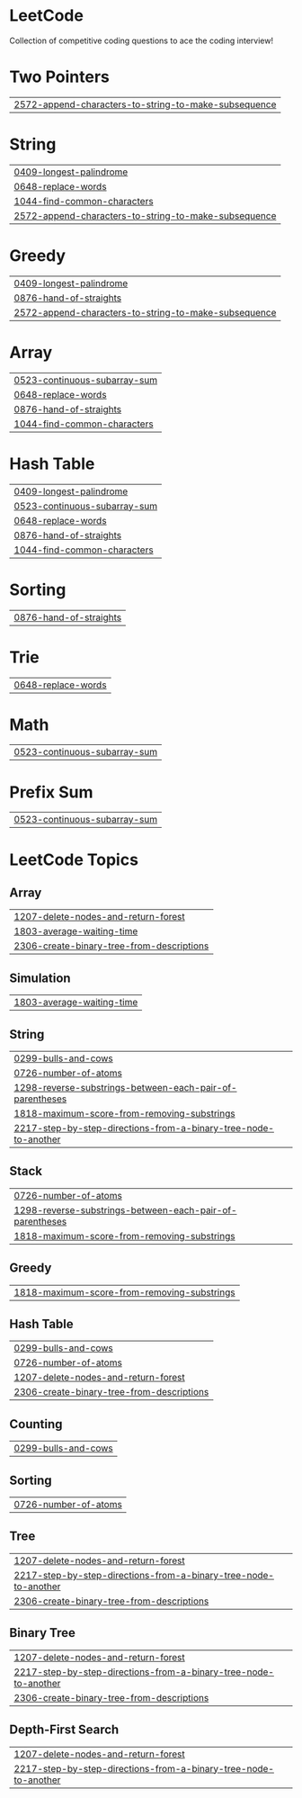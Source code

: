 # LeetCode
Collection of competitive coding questions to ace the coding interview!


# Two Pointers
|  |
| ------- |
| [2572-append-characters-to-string-to-make-subsequence](https://github.com/thekrishpatel/Competitive_coding/tree/master/2572-append-characters-to-string-to-make-subsequence) |
# String
|  |
| ------- |
| [0409-longest-palindrome](https://github.com/thekrishpatel/Competitive_coding/tree/master/0409-longest-palindrome) |
| [0648-replace-words](https://github.com/thekrishpatel/Competitive_coding/tree/master/0648-replace-words) |
| [1044-find-common-characters](https://github.com/thekrishpatel/Competitive_coding/tree/master/1044-find-common-characters) |
| [2572-append-characters-to-string-to-make-subsequence](https://github.com/thekrishpatel/Competitive_coding/tree/master/2572-append-characters-to-string-to-make-subsequence) |
# Greedy
|  |
| ------- |
| [0409-longest-palindrome](https://github.com/thekrishpatel/Competitive_coding/tree/master/0409-longest-palindrome) |
| [0876-hand-of-straights](https://github.com/thekrishpatel/Competitive_coding/tree/master/0876-hand-of-straights) |
| [2572-append-characters-to-string-to-make-subsequence](https://github.com/thekrishpatel/Competitive_coding/tree/master/2572-append-characters-to-string-to-make-subsequence) |
# Array
|  |
| ------- |
| [0523-continuous-subarray-sum](https://github.com/thekrishpatel/Competitive_coding/tree/master/0523-continuous-subarray-sum) |
| [0648-replace-words](https://github.com/thekrishpatel/Competitive_coding/tree/master/0648-replace-words) |
| [0876-hand-of-straights](https://github.com/thekrishpatel/Competitive_coding/tree/master/0876-hand-of-straights) |
| [1044-find-common-characters](https://github.com/thekrishpatel/Competitive_coding/tree/master/1044-find-common-characters) |
# Hash Table
|  |
| ------- |
| [0409-longest-palindrome](https://github.com/thekrishpatel/Competitive_coding/tree/master/0409-longest-palindrome) |
| [0523-continuous-subarray-sum](https://github.com/thekrishpatel/Competitive_coding/tree/master/0523-continuous-subarray-sum) |
| [0648-replace-words](https://github.com/thekrishpatel/Competitive_coding/tree/master/0648-replace-words) |
| [0876-hand-of-straights](https://github.com/thekrishpatel/Competitive_coding/tree/master/0876-hand-of-straights) |
| [1044-find-common-characters](https://github.com/thekrishpatel/Competitive_coding/tree/master/1044-find-common-characters) |
# Sorting
|  |
| ------- |
| [0876-hand-of-straights](https://github.com/thekrishpatel/Competitive_coding/tree/master/0876-hand-of-straights) |
# Trie
|  |
| ------- |
| [0648-replace-words](https://github.com/thekrishpatel/Competitive_coding/tree/master/0648-replace-words) |
# Math
|  |
| ------- |
| [0523-continuous-subarray-sum](https://github.com/thekrishpatel/Competitive_coding/tree/master/0523-continuous-subarray-sum) |
# Prefix Sum
|  |
| ------- |
| [0523-continuous-subarray-sum](https://github.com/thekrishpatel/Competitive_coding/tree/master/0523-continuous-subarray-sum) |
<!---LeetCode Topics Start-->
# LeetCode Topics
## Array
|  |
| ------- |
| [1207-delete-nodes-and-return-forest](https://github.com/thekrishpatel/Competitive_coding/tree/master/1207-delete-nodes-and-return-forest) |
| [1803-average-waiting-time](https://github.com/thekrishpatel/Competitive_coding/tree/master/1803-average-waiting-time) |
| [2306-create-binary-tree-from-descriptions](https://github.com/thekrishpatel/Competitive_coding/tree/master/2306-create-binary-tree-from-descriptions) |
## Simulation
|  |
| ------- |
| [1803-average-waiting-time](https://github.com/thekrishpatel/Competitive_coding/tree/master/1803-average-waiting-time) |
## String
|  |
| ------- |
| [0299-bulls-and-cows](https://github.com/thekrishpatel/Competitive_coding/tree/master/0299-bulls-and-cows) |
| [0726-number-of-atoms](https://github.com/thekrishpatel/Competitive_coding/tree/master/0726-number-of-atoms) |
| [1298-reverse-substrings-between-each-pair-of-parentheses](https://github.com/thekrishpatel/Competitive_coding/tree/master/1298-reverse-substrings-between-each-pair-of-parentheses) |
| [1818-maximum-score-from-removing-substrings](https://github.com/thekrishpatel/Competitive_coding/tree/master/1818-maximum-score-from-removing-substrings) |
| [2217-step-by-step-directions-from-a-binary-tree-node-to-another](https://github.com/thekrishpatel/Competitive_coding/tree/master/2217-step-by-step-directions-from-a-binary-tree-node-to-another) |
## Stack
|  |
| ------- |
| [0726-number-of-atoms](https://github.com/thekrishpatel/Competitive_coding/tree/master/0726-number-of-atoms) |
| [1298-reverse-substrings-between-each-pair-of-parentheses](https://github.com/thekrishpatel/Competitive_coding/tree/master/1298-reverse-substrings-between-each-pair-of-parentheses) |
| [1818-maximum-score-from-removing-substrings](https://github.com/thekrishpatel/Competitive_coding/tree/master/1818-maximum-score-from-removing-substrings) |
## Greedy
|  |
| ------- |
| [1818-maximum-score-from-removing-substrings](https://github.com/thekrishpatel/Competitive_coding/tree/master/1818-maximum-score-from-removing-substrings) |
## Hash Table
|  |
| ------- |
| [0299-bulls-and-cows](https://github.com/thekrishpatel/Competitive_coding/tree/master/0299-bulls-and-cows) |
| [0726-number-of-atoms](https://github.com/thekrishpatel/Competitive_coding/tree/master/0726-number-of-atoms) |
| [1207-delete-nodes-and-return-forest](https://github.com/thekrishpatel/Competitive_coding/tree/master/1207-delete-nodes-and-return-forest) |
| [2306-create-binary-tree-from-descriptions](https://github.com/thekrishpatel/Competitive_coding/tree/master/2306-create-binary-tree-from-descriptions) |
## Counting
|  |
| ------- |
| [0299-bulls-and-cows](https://github.com/thekrishpatel/Competitive_coding/tree/master/0299-bulls-and-cows) |
## Sorting
|  |
| ------- |
| [0726-number-of-atoms](https://github.com/thekrishpatel/Competitive_coding/tree/master/0726-number-of-atoms) |
## Tree
|  |
| ------- |
| [1207-delete-nodes-and-return-forest](https://github.com/thekrishpatel/Competitive_coding/tree/master/1207-delete-nodes-and-return-forest) |
| [2217-step-by-step-directions-from-a-binary-tree-node-to-another](https://github.com/thekrishpatel/Competitive_coding/tree/master/2217-step-by-step-directions-from-a-binary-tree-node-to-another) |
| [2306-create-binary-tree-from-descriptions](https://github.com/thekrishpatel/Competitive_coding/tree/master/2306-create-binary-tree-from-descriptions) |
## Binary Tree
|  |
| ------- |
| [1207-delete-nodes-and-return-forest](https://github.com/thekrishpatel/Competitive_coding/tree/master/1207-delete-nodes-and-return-forest) |
| [2217-step-by-step-directions-from-a-binary-tree-node-to-another](https://github.com/thekrishpatel/Competitive_coding/tree/master/2217-step-by-step-directions-from-a-binary-tree-node-to-another) |
| [2306-create-binary-tree-from-descriptions](https://github.com/thekrishpatel/Competitive_coding/tree/master/2306-create-binary-tree-from-descriptions) |
## Depth-First Search
|  |
| ------- |
| [1207-delete-nodes-and-return-forest](https://github.com/thekrishpatel/Competitive_coding/tree/master/1207-delete-nodes-and-return-forest) |
| [2217-step-by-step-directions-from-a-binary-tree-node-to-another](https://github.com/thekrishpatel/Competitive_coding/tree/master/2217-step-by-step-directions-from-a-binary-tree-node-to-another) |
<!---LeetCode Topics End-->